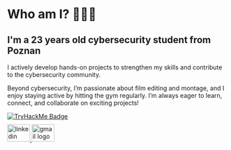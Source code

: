 <h1 align="left">Who am I? 👨🏼‍💻</h1>

<h2 align="left">I'm a 23 years old cybersecurity student from Poznan</h2>

<p align="left">I actively develop hands-on projects to strengthen my skills and contribute to the cybersecurity community.</p>

<p align="left">Beyond cybersecurity, I’m passionate about film editing and montage, and I enjoy staying active by hitting the gym regularly. I’m always eager to learn, connect, and collaborate on exciting projects!</p>

<!-- Lewa kolumna: Badge jako obrazek + sociale -->
<div align="left">
  <a href="https://tryhackme.com/p/gedzu" target="_blank">
    <img src="https://tryhackme-badges.s3.amazonaws.com/gedzu.png" alt="TryHackMe Badge" />
  </a>

  <div style="margin-top: 10px;">
    <a href="https://www.linkedin.com/in/patrykwawrzyniak/" target="_blank">
      <img src="https://raw.githubusercontent.com/maurodesouza/profile-readme-generator/master/src/assets/icons/social/linkedin/default.svg" width="52" height="40" alt="linkedin logo" />
    </a>
    <a href="mailto:pwawrzyniak780@gmail.com" target="_blank">
      <img src="https://raw.githubusercontent.com/maurodesouza/profile-readme-generator/master/src/assets/icons/social/gmail/default.svg" width="52" height="40" alt="gmail logo" />
    </a>
  </div>
</div>
